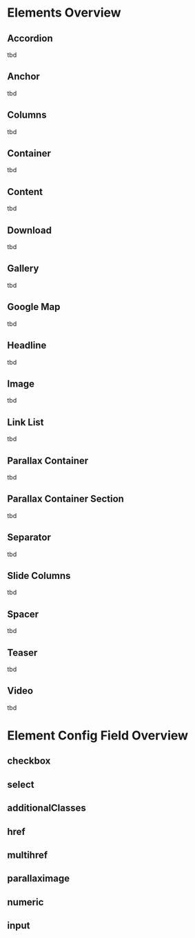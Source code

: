 # Elements Overview

## Accordion
tbd

## Anchor
tbd

## Columns
tbd

## Container
tbd

## Content
tbd

## Download
tbd

## Gallery
tbd

## Google Map
tbd

## Headline
tbd

## Image
tbd

## Link List
tbd

## Parallax Container
tbd

## Parallax Container Section
tbd

## Separator
tbd

## Slide Columns
tbd

## Spacer
tbd

## Teaser
tbd

## Video
tbd

# Element Config Field Overview


## checkbox

## select

## additionalClasses

## href

## multihref

## parallaximage

## numeric

## input
